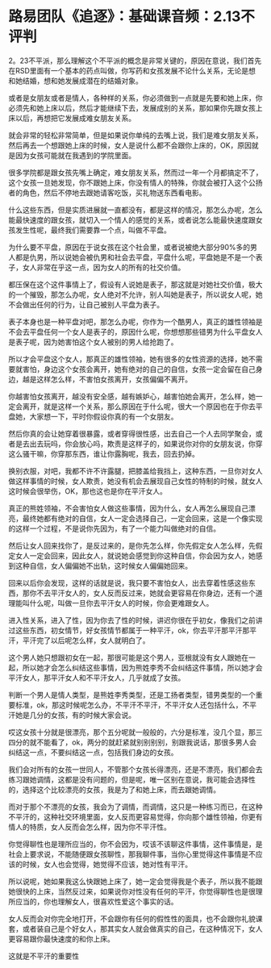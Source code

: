 # 路易团队《追逐》：基础课音频：2.13不评判

2。23不平派，那么理解这个不平派的概念是非常关键的，原因在意说，我们首先在RSD里面有一个基本的药点叫做，你写药和女孩发展不论什么关系，无论是想和她结婚，想和她发展成潜在的结婚对象。

或者是女朋友或者是情人，各种样的关系，你必须做到一点就是先要和她上床，你必须先和她上床以后，然后才能继续下去，发展成别的关系，那如果你先跟女孩上床以后，再想把它发展成难女朋友关系。

就会非常的轻松非常简单，但是如果说你单纯的去嘴上说，我们是难女朋友关系，然后再去一个想跟她上床的时候，女人是说什么都不会跟你上床的，OK，原因就是因为女孩可能就在我遇到的学院里面。

很多学院都是跟女孩先嘴上确定，难女朋友关系，然而过一年一个月都搞定不了，这个女孩一旦她发现，你不跟她上床，你没有情人的特殊，你就会被打入这个公扬者的角色，然后不停地去跟她请客吃饭，买礼物送东西看电影。

什么这些东西，但是实质进展就一直都没有，都是这样的情况，那怎么办呢，怎么能最快速度的跟女孩，就切入一个情人的感觉的关系，或者说怎么能最快速度跟女孩发生性呢，最终我们需要靠一个点，叫做不平盘。

为什么要不平盘，原因在于说女孩在这个社会里，或者说被绝大部分90%多的男人都是仇男，所以说她会被仇男和社会去平盘，平盘什么呢，平盘她是不是一个表子，女人非常在乎这一点，因为女人的所有的社交价值。

都压保在这个这件事情上了，假设有人说她是表子，那这就是对她社交价值，极大的一个摧毁，那怎么办呢，女人绝对不允许，别人叫她是表子，所以说女人呢，她不会做出任何的行为，让自己被别人平盘为表子。

表子本身也是一种平盘对吧，那怎么办呢，你作为一个酷男人，真正的雄性领袖是不会去平盘任何一个女人是表子的，原因什么呢，你想想那些错男为什么平盘女人是表子呢，因为她害怕这个女人被别的男人给抢跑了。

所以才会平盘这个女人，那真正的雄性领袖，她有很多的女性资源的选择，她不需要就害怕，身边这个女孩会离开，她有绝对的自己的自信，女孩一定会留在自己身边，越是这样怎么样，不害怕女孩离开，女孩偏偏不离开。

你越害怕女孩离开，越没有安全感，越有嫉妒心，越害怕她会离开，怎么样，她一定会离开，就是这样一个关系，那么原因在于什么呢，很大一个原因也在于你去平盘她，大家想一下，平时你假设你真的有一个女朋友。

然后你真的会让她穿着很暴露，或者穿得很性感，出去自己一个人去同学聚会，或者是去出去玩吗，你会放心吗，欺责是这样子的，如果说你对你的女朋友说，你穿这么骚干嘛，你穿那东西，谁让你露胸呢，我去，回去扔掉。

换别衣服，对吧，我都不许不许露腿，把膝盖给我挡上，这种东西，一旦你对女人做这样事情的时候，女人欺责，她没有机会去展现自己女性的特制的时候，就女人这时候会很举伤，OK，那也这也是你在平汗女人。

真正的熊姓领袖，不会害怕女人做这些事情，因为什么，女人再怎么展现自己漂亮，最终她都有绝对的自信，女人一定会选择自己，一定会回来，这是一个像实现的这样一个过程，不是说你先因为，有了一个能力叫做绝对的自信。

然后让女人回来找你了，是反过来的，是你先怎么样，你先假定女人怎么样，先假定女人一定会回来，因此女人，就说她会感觉到你这种自信，你会因为女人，她感到这种自信，女人偏偏她不出轨，这时候女人偏偏她回来。

回来以后你会发现，这样的话就是说，我只要不害怕女人，出去穿着性感这些东西，那你不去平汗女人的，女人反而反过来，她就会更容易在你身边，还有一个道理能叫什么呢，叫做一旦你去平汗女人的时候，你会更难跟女人。

进入性关系，进入了性，因为你去了性的时候，讲迟你很在乎初女，像我们之前讲过这些东西，初女情节，好女孩情节都属于一种平汗，ok，你去平汗那平汗那平汗，平汗完了以后呢怎么样，女人就明白了。

这个男人她只想跟初女在一起，那很可能是这个男人，亚根就没有女人跟她在一起，所以她才会怎么纠结这些事情，因为熊姓李秀不会纠结这件事情，所以她才会平汗女人，那平汗女人和不平汗女人，几乎就成了女孩。

判断一个男人是情人类型，是熊姓李秀类型，还是工扬者类型，错男类型的一个重要标准，ok，那这时候呢怎么办，不平汗不平汗，不平汗女人还包括什么，不平汗她是几分的女孩，有的时候大家会说。

哎这女孩十分就是很漂亮，那个五分呢就一般般的，六分是标准，没几个显，那三四分的就不能看了，ok，两分的就赶紧就别别别别，别跟我说话，那很多男人会纠结这一点，不要纠结这一点，包括我们身边的女孩。

我们会对所有的女孩一世同人，不管那个女孩长得漂亮，还是不漂亮，我们都会去练习跟她调情，这都是没有问题的，但是呢，唯一区别在意说，我可能会选择性的，选择这个比较漂亮的女孩，我是为了和她上床，而去跟她调情。

而对于那个不漂亮的女孩，我会为了调情，而调情，这只是一种练习而已，在这种不平汗的，这种社交环境里面，女人反而更容易觉得，你向那个雄性领袖，你更有情人的特质，女人反而会怎么样，因为你不平汗性。

你觉得聊性也是理所应当的，你不会因为，哎该不该聊这件事情，这件事情是，是社会上要求说，不能随便跟女孩聊性，那我聊件事，当你心里觉得这件事情是不应该的时候，女人也会觉得，她觉得不应该，她对性有平汗。

所以说呢，她如果我这么快跟她上床了，她一定会觉得我是个表子，所以我不能跟她很快的上床，当然反过来，如果说你对性没有任何的平汗，你觉得聊性也是很理所应当的，你也理解女人，很喜欢性爱这个事实的话。

女人反而会对你完全地打开，不会跟你有任何的假性性的面具，也不会跟你礼貌课套，或者装自己是个好女人，那其实女人就会做真实的自己，在这种情况下，女人更容易跟你最快速度的和你上床。

这就是不平汗的重要性